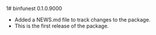 1# binfunest 0.1.0.9000

* Added a NEWS.md file to track changes to the package.
* This is the first release of the package.
